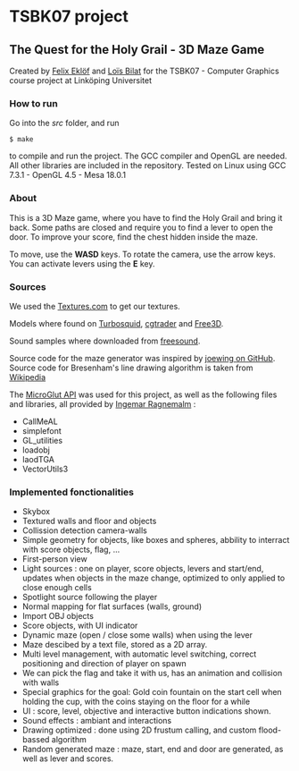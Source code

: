 # TSBK07 project

## The Quest for the Holy Grail - 3D Maze Game

Created by [Felix Eklöf](mailto:felek877@student.liu.se) and [Loïs Bilat](mailto:loibi806@student.liu.se) for the TSBK07 - Computer Graphics course project at Linköping Universitet

### How to run

Go into the *src* folder, and run

```
$ make
```

to compile and run the project. The GCC compiler and OpenGL are needed. All other libraries are included in the repository. Tested on Linux using GCC 7.3.1 - OpenGL 4.5 - Mesa 18.0.1

### About

This is a 3D Maze game, where you have to find the Holy Grail and bring it back. Some paths are closed and require you to find a lever to open the door. To improve your score, find the chest hidden inside the maze. 

To move, use the **WASD** keys. To rotate the camera, use the arrow keys. You can activate levers using the **E** key.

### Sources

We used the [Textures.com](https://www.textures.com/browse/3d-scans/114548) to get our textures.

Models where found on [Turbosquid](https://www.turbosquid.com/), [cgtrader](https://www.cgtrader.com/free-3d-models) and [Free3D](https://free3d.com/).

Sound samples where downloaded from [freesound](https://freesound.org/).

Source code for the maze generator was inspired by [joewing on GitHub](https://github.com/joewing/maze). Source code for Bresenham's line drawing algorithm is taken from [Wikipedia](https://en.wikipedia.org/wiki/Bresenham%27s_line_algorithm)

The [MicroGlut API](http://www.ragnemalm.se/lightweight/) was used for this project, as well as the following files and libraries, all provided by [Ingemar Ragnemalm](http://computer-graphics.se/TSBK07/) :

- CallMeAL
- simplefont
- GL_utilities
- loadobj
- laodTGA
- VectorUtils3

### Implemented fonctionalities

- Skybox
- Textured walls and floor and objects
- Collission detection camera-walls
- Simple geometry for objects, like boxes and spheres, abbility to interract with score objects, flag, ...
- First-person view 
- Light sources : one on player, score objects, levers and start/end, updates when objects in the maze change, optimized to only applied to close enough cells
- Spotlight source following the player
- Normal mapping for flat surfaces (walls, ground)
- Import OBJ objects
- Score objects, with UI indicator
- Dynamic maze (open / close some walls) when using the lever
- Maze descibed by a text file, stored as a 2D array. 
- Multi level management, with automatic level switching, correct positioning and direction of player on spawn
- We can pick the flag and take it with us, has an animation and collision with walls
- Special graphics for the goal: Gold coin fountain on the start cell when holding the cup, with the coins staying on the floor for a while
- UI : score, level, objective and interactive button indications shown.
- Sound effects : ambiant and interactions
- Drawing optimized : done using 2D frustum calling, and custom flood-bassed algorithm  
- Random generated maze : maze, start, end and door are generated, as well as lever and scores.
